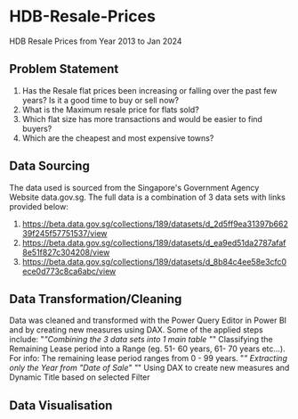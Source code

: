 # HDB-Resale-Prices
HDB Resale Prices from Year 2013 to Jan 2024
## Problem Statement
1. Has the Resale flat prices been increasing or falling over the past few years? Is it a good time to buy or sell now?
2. What is the Maximum resale price for flats sold?
3. Which flat size has more transactions and would be easier to find buyers?
4. Which are the cheapest and most expensive towns?

## Data Sourcing
The data used is sourced from the Singapore's Government Agency Website data.gov.sg. The full data is a combination of 3 data sets with links provided below:
1. https://beta.data.gov.sg/collections/189/datasets/d_2d5ff9ea31397b66239f245f57751537/view
2. https://beta.data.gov.sg/collections/189/datasets/d_ea9ed51da2787afaf8e51f827c304208/view
3. https://beta.data.gov.sg/collections/189/datasets/d_8b84c4ee58e3cfc0ece0d773c8ca6abc/view

## Data Transformation/Cleaning
Data was cleaned and transformed with the Power Query Editor in Power BI and by creating new measures using DAX. Some of the applied steps include:
"*"Combining the 3 data sets into 1 main table
"*" Classifying the Remaining Lease period into a Range (eg. 51- 60 years, 61- 70 years etc...). For info: The remaining lease period ranges from 0 - 99 years.
"*" Extracting only the Year from "Date of Sale"
"*" Using DAX to create new measures and Dynamic Title based on selected Filter

## Data Visualisation
![]()
